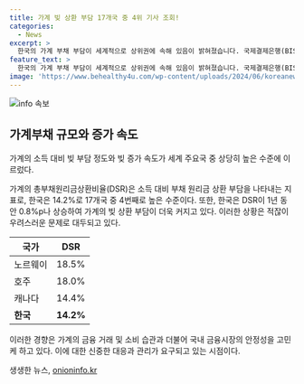 ```yaml
---
title: 가계 빚 상환 부담 17개국 중 4위 기사 조회!
categories:
  - News
excerpt: >
  한국의 가계 부채 부담이 세계적으로 상위권에 속해 있음이 밝혀졌습니다. 국제결제은행(BIS) 집계에 따르면 한국의 가계 부채원리금상환비율(DSR)은 14.2%로, 전 세계 주요 17개국 중 네 번째로 높은 수준이었습니다. 이에 따라 소득 대비 빚 갚는데 소요되는 비용의 부담이 크다는 것을 보여주었으며, 한국의 DSR은 지난 1년 사이 0.8%p 상승하여 빚 상환 부담이 더욱 커졌다는 것으로 나타났습니다.
feature_text: >
  한국의 가계 부채 부담이 세계적으로 상위권에 속해 있음이 밝혀졌습니다. 국제결제은행(BIS) 집계에 따르면 한국의 가계 부채원리금상환비율(DSR)은 14.2%로, 전 세계 주요 17개국 중 네 번째로 높은 수준이었습니다. 이에 따라 소득 대비 빚 갚는데 소요되는 비용의 부담이 크다는 것을 보여주었으며, 한국의 DSR은 지난 1년 사이 0.8%p 상승하여 빚 상환 부담이 더욱 커졌다는 것으로 나타났습니다.
image: 'https://www.behealthy4u.com/wp-content/uploads/2024/06/koreanews.jpg'
---
```


<p><img src="https://www.behealthy4u.com/wp-content/uploads/2024/06/koreanews.jpg" alt="info 속보" /></p>

<h2 data-ke-size="size26">가계부채 규모와 증가 속도</h2>

<p>가계의 소득 대비 빚 부담 정도와 빚 증가 속도가 세계 주요국 중 상당히 높은 수준에 이르렀다.</p>

<p>가계의 총부채원리금상환비율(DSR)은 소득 대비 부채 원리금 상환 부담을 나타내는 지표로, 한국은 14.2%로 17개국 중 4번째로 높은 수준이다. 또한, 한국은 DSR이 1년 동안 0.8%p나 상승하여 가계의 빚 상환 부담이 더욱 커지고 있다. 이러한 상황은 적잖이 우려스러운 문제로 대두되고 있다. </p>

<table>
    <thead>
        <tr>
            <th>국가</th>
            <th>DSR</th>
        </tr>
    </thead>
    <tbody>
        <tr>
            <td>노르웨이</td>
            <td>18.5%</td>
        </tr>
        <tr>
            <td>호주</td>
            <td>18.0%</td>
        </tr>
        <tr>
            <td>캐나다</td>
            <td>14.4%</td>
        </tr>
        <tr>
            <td><b>한국</b></td>
            <td><b>14.2%</b></td>
        </tr>
    </tbody>
</table>

<p>이러한 경향은 가계의 금융 거래 및 소비 습관과 더불어 국내 금융시장의 안정성을 고민케 하고 있다. 이에 대한 신중한 대응과 관리가 요구되고 있는 시점이다.</p>
생생한 뉴스, <a href="https://onioninfo.kr" rel="dofollow">onioninfo.kr</a>


